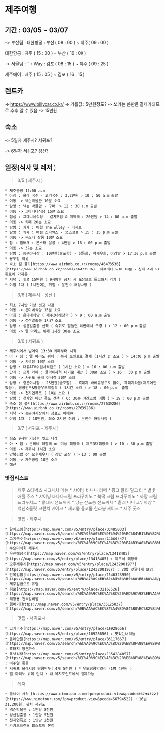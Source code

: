 # 제주여행
## 기간 : 03/05 ~ 03/07
-> 부산팀 : 
대한항공 : 부산 ( 08 : 00 ) ~ 제주( 09 : 00 )

대한항공 : 제주 ( 15 : 00 ) ~ 부산 ( 16 : 00 )

-> 서울팀 :
T・Way : 김포 ( 08 : 15 ) ~ 제주 ( 09 : 25 )

제주에어 : 제주 ( 15 : 05 ) ~ 김포 ( 16 : 15 )

## 렌트카

-> https://www.billycar.co.kr/
-> 기름값 : 5만원정도? -> 쏘카는 쓴만큼 결제가되므로 추후 알 수 있음
-> 15만원

## 숙소

-> 5일자
	제주시? 서귀포?
	
-> 6일자
	서귀포? 성산?


## 일정(식사 및 레저 )

> 3/5 ( 제주시 )

	* 제주공항 10:00 a.m
	* 아침 : 올래 국수 - 고기국수 : 3.2만원 > 10 : 50 a.m 출발
	* 이동 -> 넥슨박물관 10분 소요
	* 탐방 : 넥슨 박물관 - 구매  > 12 : 30 a.m 출발
	* 이동 -> 그마니네식당 15분 소요
	* 점심 : 그마니네식당 - 갈치조림 & 미역국 : 20만원 > 14 : 00 p.m 출발
	* 이동 -> 카페 20분 소요
	* 탐방 : 카페 : 애월 The Alley - 디저트
	* 탐방 : 카페 : 애월 스타벅스 - 굿즈상품 > 15 : 15 p.m 출발
	* 이동 -> 몬스터 살롱 10분 소요
	* 참 : 햄버거 : 몬스터 살롱 : 4만원 > 16 : 00 p.m 출발
	* 이동 -> 35분 소요
	* 탐방 : 동문야시장 : 10만원(술포함) - 참돔회, 딱새우회, 아강발 > 17:30 p.m 출발
	* 용두암 야경
	* 숙소 짐 풀기[https://www.airbnb.co.kr/rooms/46473536](https://www.airbnb.co.kr/rooms/46473536)  휘로에서 도보 10분 - 침대 4개 vs 휘로에 가까운
	* 저녁 : 휘로 15만원 ( 9시이후 금지 시 포장으로 들고와서 먹기 )
	* 야참 1차 ( 1시전에는 취침 : 운전수 해당사항 )

> 3/6 ( 제주시 - 성산 )

	* 최소 7시반 기상 씻고 나감
	* 이동 -> 은미네식당 15분 소요
	* 아침 : 은미네식당 ( 제주3대해장국 ) > 9 : 00 a.m 출발
	* 이동 -> 성산일출봉 1시간 소요
	* 탐방 : 성산일출봉 산책 ( 숙취로 힘들면 해변에서 구경 ) > 12 : 00 p.m 출발
	* 이동 -> 엘 마리노 뷔페 1시간 30분 소요

> 3/6 ( 서귀포 )

	* 제주시에서 넘어와 13:30 뷔페부터 시작
	* 아 • 점 : 엘 마리노 뷔페 : 복지 포인트로 결제 (1시간 반 소요 ) > 14:30 p.m 출발
	* 이동 -> 사격장 10분 소요
	* 탐방 : 대유ATV수렵사격랜드 ( 1시간 소요 ) > 16 : 00 p.m 출발
	* 간식 : 근처 카페 : 클라이사격 내기로 계산 ( 30분 소요 ) > 16 : 30 p.m 출발
	* 이동 -> 서귀포 올레 야시장 30분 소요
	* 탐방 : 중문야시장 : 25만원(술포함) - 흑돼지 바베큐용으로 많이, 흑돼지라멘(제주에만있음), 땅콩만두&땅콩우도막걸리 ( 1시간 소요 ) > 18 : 00 p.m  출발
	* 이동 -> 천지연폭포 ( 10분 소요 )
	* 탐방 : 천지연 야간 폭포 산책 ( 6: 30분 야간조명 이쁨 ) > 19 : 00 p.m 출발
	* 숙소 짐 풀기[https://www.airbnb.co.kr/rooms/27639286](https://www.airbnb.co.kr/rooms/27639286)
	* 저녁 -> 중문야시장에서 장보고 바베큐
	* 야참 1차  ( 10만원, 최소 2시전 취침 : 운전수 해당사항 )

> 3/7 ( 서귀포 - 제주시 )

	* 최소 9시반 기상후 씻고 나감
	* 아 • 점 : 은희네 해장국 or 미풍 해장국 ( 제주3대해장국 ) > 10 : 30 p.m 출발
	* 이동 -> 제주시 1시간 소요
	* 만복김밥 or 오후새우시 ( 김밥 포장 ) > 13 : 00 출발
	* 이동 -> 제주공항 10분 소요
	* 해산

### 맛집리스트

>  제주 스타벅스 시그니처 메뉴
	* 샤이닝 바나나 라떼
	* 핑크 뮬리 밀크 티
	* 별빛 애플 주스
	* 샤이닝 바나나크림 프라푸치노
	* 쑥떡 크림 프라푸치노
	* 까망 크림 프라푸치노
	* 흙돼지 샌드위치
	* 당근 산도롱 샌드위치
	* 올래 미니 크루아상
	* 백년초콜릿 크런치 케이크
	* 새코롬 돌코롬 한라봉 케이크
	* 제주 굿즈

> 맛집 - 제주시

	* 갈치조림[https://map.naver.com/v5/entry/place/32485033](https://map.naver.com/v5/search/%EC%95%A0%EC%9B%94%20%EC%84%B1%EA%B2%8C%EB%AF%B8%EC%97%AD%EA%B5%AD/place/32485033)
	* 고기국수[https://map.naver.com/v5/entry/place/11866447](https://map.naver.com/v5/search/%EC%A0%9C%EC%A3%BC%20%EA%B3%A0%EA%B8%B0%EA%B5%AD%EC%88%98/place/11866447) : 수요미식회 제주시
	* 우진해장국[https://map.naver.com/v5/entry/place/13418405](https://map.naver.com/v5/entry/place/13418405) : 제주식 해장국
	* 오후새우시[https://map.naver.com/v5/entry/place/1243200197?](https://map.naver.com/v5/entry/place/1243200197?) : 김밥 맛깔나게 보임
	* 만복김밥[https://map.naver.com/v5/entry/place/1546323950](https://map.naver.com/v5/search/%EB%A7%8C%EB%B3%B5%EA%B9%80%EB%B0%A5/place/1546323950) : 제주김밥으로 유명
	* 휘로[https://map.naver.com/v5/entry/place/32162526](https://map.naver.com/v5/search/%EC%A0%9C%EC%A3%BC%20%ED%9C%98%EB%A1%9C/place/32162526) : 해장용 전복갈비찜
	* 햄버거[https://map.naver.com/v5/entry/place/35125037](https://map.naver.com/v5/search/%EB%AA%AC%EC%8A%A4%ED%84%B0%EC%82%B4%EB%A1%B1/place/35125037)

> 맛집 - 서귀포시

	* 고기국수[https://map.naver.com/v5/entry/place/16928656](https://map.naver.com/v5/entry/place/16928656) : 맛있는녀석들
	* 올레안뜰[https://map.naver.com/v5/entry/place/35117667](https://map.naver.com/v5/search/%EC%A0%9C%EC%A3%BC%20%EB%8F%88%EA%B9%8C%EC%8A%A4/place/35117667) : 흑돼지 왕돈까스
	* 몸냥식탁[https://map.naver.com/v5/entry/place/1354284057](https://map.naver.com/v5/search/%EC%A0%9C%EC%A3%BC%20%EB%8F%88%EA%B9%8C%EC%8A%A4/place/1354284057) : 비주얼 좋음
	* 서귀포 올래시장 땅콩만두( 4개 5천원 ) * 우도땅콩막걸리 (1병 4천원 )
	* 엘 마리노 뷔페 런치 : 내 복지포인트에서 결제가능


> 레저

	* 클레이 사격 [https://www.nimotour.com/?pn=product.view&pcode=S6794522](https://www.nimotour.com/?pn=product.view&pcode=S6794522) : 16발 31,200원, 위치 서귀포 
	* 넥슨박물관 : 1인당 8천원
	* 성산일출봉 : 1인당 5천원
	* 천지연폭포 : 1인당 2천원
	* 카카오프렌즈 팝스토어 본점

